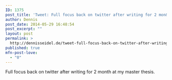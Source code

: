 ```yaml
---
ID: 1375
post_title: 'Tweet: Full focus back on twitter after writing for 2 mon&#8230;'
author: Dennis
post_date: 2014-05-29 16:48:54
post_excerpt: ""
layout: post
permalink: >
  http://dennisseidel.de/tweet-full-focus-back-on-twitter-after-writing-for-2-mon/
published: true
mfn-post-love:
  - "0"
---
```

Full focus back on twitter after writing for 2 month at my master thesis.